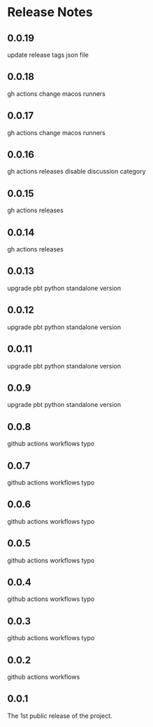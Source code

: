 # Release Notes

## 0.0.19

update release tags json file

## 0.0.18

gh actions change macos runners

## 0.0.17

gh actions change macos runners

## 0.0.16

gh actions releases disable discussion category

## 0.0.15

gh actions releases

## 0.0.14

gh actions releases

## 0.0.13

upgrade pbt python standalone version

## 0.0.12

upgrade pbt python standalone version

## 0.0.11

upgrade pbt python standalone version

## 0.0.9

upgrade pbt python standalone version

## 0.0.8

github actions workflows typo

## 0.0.7

github actions workflows typo

## 0.0.6

github actions workflows typo

## 0.0.5

github actions workflows typo

## 0.0.4

github actions workflows typo

## 0.0.3

github actions workflows typo

## 0.0.2

github actions workflows

## 0.0.1

The 1st public release of the project.
